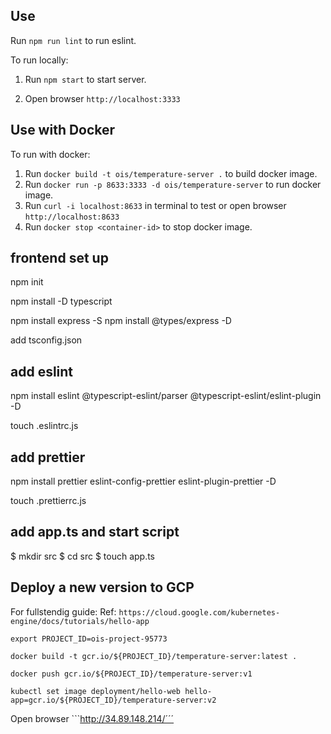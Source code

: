 ## Use

Run ```npm run lint``` to run eslint.

To run locally:

1. Run ```npm start``` to start server.

2. Open browser ```http://localhost:3333```

## Use with Docker

To run with docker:

1. Run ```docker build -t ois/temperature-server .``` to build docker image.
2. Run ```docker run -p 8633:3333 -d ois/temperature-server``` to run docker image.
3. Run ```curl -i localhost:8633``` in terminal to test or open browser ```http://localhost:8633```
4. Run ```docker stop <container-id>``` to stop docker image.

## frontend set up
npm init

npm install -D typescript

npm install express -S
npm install @types/express -D

add tsconfig.json

## add eslint

npm install eslint @typescript-eslint/parser @typescript-eslint/eslint-plugin -D

touch .eslintrc.js

## add prettier

npm install prettier eslint-config-prettier eslint-plugin-prettier -D

touch .prettierrc.js

## add app.ts and start script

$ mkdir src
$ cd src
$ touch app.ts



## Deploy a new version to GCP

For fullstendig guide:
Ref: ```https://cloud.google.com/kubernetes-engine/docs/tutorials/hello-app```

```export PROJECT_ID=ois-project-95773```

```docker build -t gcr.io/${PROJECT_ID}/temperature-server:latest .```

```docker push gcr.io/${PROJECT_ID}/temperature-server:v1```

```kubectl set image deployment/hello-web hello-app=gcr.io/${PROJECT_ID}/temperature-server:v2```

Open browser ```http://34.89.148.214/´´´



